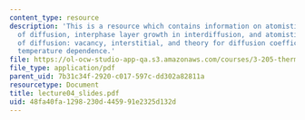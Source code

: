 ```yaml
---
content_type: resource
description: 'This is a resource which contains information on atomistic mechanisms
  of diffusion, interphase layer growth in interdiffusion, and atomistic mechanisms
  of diffusion: vacancy, interstitial, and theory for diffusion coefficients and their
  temperature dependence.'
file: https://ol-ocw-studio-app-qa.s3.amazonaws.com/courses/3-205-thermodynamics-and-kinetics-of-materials-fall-2006/48fa40fa1298230d445991e2325d132d_lecture04_slides.pdf
file_type: application/pdf
parent_uid: 7b31c34f-2920-c017-597c-dd302a82811a
resourcetype: Document
title: lecture04_slides.pdf
uid: 48fa40fa-1298-230d-4459-91e2325d132d
---
```

